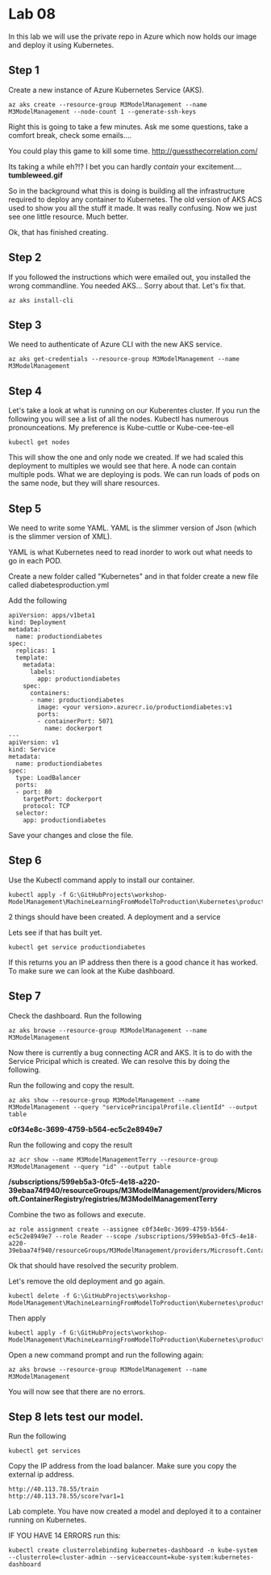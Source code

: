 # Lab 08

In this lab we will use the private repo in Azure which now holds our image and deploy it using Kubernetes. 

## Step 1 

Create a new instance of Azure Kubernetes Service (AKS). 

```
az aks create --resource-group M3ModelManagement --name M3ModelManagement --node-count 1 --generate-ssh-keys
```

Right this is going to take a few minutes. Ask me some questions, take a comfort break, check some emails....

You could play this game to kill some time. http://guessthecorrelation.com/

Its taking a while eh?!? I bet you can hardly *contain* your excitement.... **tumbleweed.gif**

So in the background what this is doing is building all the infrastructure required to deploy any container to Kubernetes. The old version of AKS ACS used to show you all the stuff it made. It was really confusing. Now we just see one little resource. Much better. 

Ok, that has finished creating. 


## Step 2

If you followed the instructions which were emailed out, you installed the wrong commandline. You needed AKS... Sorry about that. Let's fix that.

```
az aks install-cli
```

## Step 3
We need to authenticate of Azure CLI with the new AKS service. 

```
az aks get-credentials --resource-group M3ModelManagement --name M3ModelManagement
```


## Step 4
Let's take a look at what is running on our Kuberentes cluster. If you run the following you will see a list of all the nodes. Kubectl has numerous pronounceations. My preference is Kube-cuttle or Kube-cee-tee-ell

```
kubectl get nodes
```

This will show the one and only node we created. If we had scaled this deployment to multiples we would see that here. A node can contain multiple pods. What we are deploying is pods. We can run loads of pods on the same node, but they will share resources. 

## Step 5

We need to write some YAML. YAML is the slimmer version of Json (which is the slimmer version of XML). 

YAML is what Kubernetes need to read inorder to work out what needs to go in each POD. 

Create a new folder called "Kubernetes" and in that folder create a new file called diabetesproduction.yml

Add the following 
```
apiVersion: apps/v1beta1
kind: Deployment
metadata:
  name: productiondiabetes
spec:
  replicas: 1
  template:
    metadata:
      labels:
        app: productiondiabetes
    spec:
      containers:
      - name: productiondiabetes
        image: <your version>.azurecr.io/productiondiabetes:v1
        ports:
        - containerPort: 5071
          name: dockerport
---
apiVersion: v1
kind: Service
metadata:
  name: productiondiabetes
spec:
  type: LoadBalancer
  ports:
  - port: 80
    targetPort: dockerport
    protocol: TCP
  selector:
    app: productiondiabetes

```

Save your changes and close the file. 

## Step 6

Use the Kubectl command apply to install our container. 

```
kubectl apply -f G:\GitHubProjects\workshop-ModelManagement\MachineLearningFromModelToProduction\Kubernetes\productiondiabetes.yml
```
2 things should have been created. A deployment and a service

Lets see if that has built yet. 

```
kubectl get service productiondiabetes 
```

If this returns you an IP address then there is a good chance it has worked. To make sure we can look at the Kube dashboard. 

## Step 7 

Check the dashboard. Run the following 

```
az aks browse --resource-group M3ModelManagement --name M3ModelManagement
```

Now there is currently a bug connecting ACR and AKS. It is to do with the Service Pricipal which is created. We can resolve this by doing the following. 

Run the following and copy the result. 
```
az aks show --resource-group M3ModelManagement --name M3ModelManagement --query "servicePrincipalProfile.clientId" --output table
```
**c0f34e8c-3699-4759-b564-ec5c2e8949e7**

Run the following and copy the result
```
az acr show --name M3ModelManagementTerry --resource-group M3ModelManagement --query "id" --output table
```

**/subscriptions/599eb5a3-0fc5-4e18-a220-39ebaa74f940/resourceGroups/M3ModelManagement/providers/Microsoft.ContainerRegistry/registries/M3ModelManagementTerry**

Combine the two as follows and execute. 
```
az role assignment create --assignee c0f34e8c-3699-4759-b564-ec5c2e8949e7 --role Reader --scope /subscriptions/599eb5a3-0fc5-4e18-a220-39ebaa74f940/resourceGroups/M3ModelManagement/providers/Microsoft.ContainerRegistry/registries/M3ModelManagementTerry
```

Ok that should have resolved the security problem. 

Let's remove the old deployment and go again. 

```
kubectl delete -f G:\GitHubProjects\workshop-ModelManagement\MachineLearningFromModelToProduction\Kubernetes\productiondiabetes.yml
```
 Then apply 
 ```
 kubectl apply -f G:\GitHubProjects\workshop-ModelManagement\MachineLearningFromModelToProduction\Kubernetes\productiondiabetes.yml
 ```

 Open a new command prompt and run the following again: 

 ```
az aks browse --resource-group M3ModelManagement --name M3ModelManagement
 ```

 You will now see that there are no errors. 

 ## Step 8 lets test our model.

Run the following 
```
kubectl get services
```

Copy the IP address from the load balancer. Make sure you copy the external ip address. 

```
http://40.113.78.55/train
http://40.113.78.55/score?var1=1
```
Lab complete. You have now created a model and deployed it to a container running on Kubernetes. 

IF YOU HAVE 14 ERRORS run this: 

```
kubectl create clusterrolebinding kubernetes-dashboard -n kube-system --clusterrole=cluster-admin --serviceaccount=kube-system:kubernetes-dashboard
```